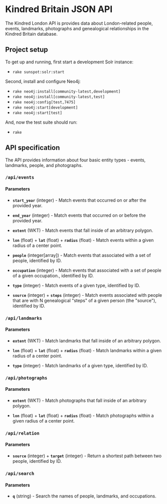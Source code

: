 # Kindred Britain JSON API

The Kindred London API is provides data about London-related people, events, landmarks, photographs and genealogical relationships in the Kindred Britain database.

## Project setup

To get up and running, first start a development Solr instance:

  - `rake sunspot:solr:start`

Second, install and configure Neo4j:

  - `rake neo4j:install[community-latest,development]`
  - `rake neo4j:install[community-latest,test]`
  - `rake neo4j:config[test,7475]`
  - `rake neo4j:start[development]`
  - `rake neo4j:start[test]`

And, now the test suite should run:

  - `rake`

## API specification

The API provides information about four basic entity types - events, landmarks, people, and photographs.

### `/api/events`

#### Parameters

  - **`start_year`** (integer) - Match events that occurred on or after the provided year.

  - **`end_year`** (integer) - Match events that occurred on or before the provided year.

  - **`extent`** (WKT) - Match events that fall inside of an arbitrary polygon.

  - **`lon`** (float) + **`lat`** (float) + **`radius`** (float) - Match events within a given radius of a center point.

  - **`people`** (integer[array]) - Match events that associated with a set of people, identified by ID.

  - **`occupation`** (integer) - Match events that associated with a set of people of a given occupation., identified by ID.

  - **`type`** (integer) - Match events of a given type, identified by ID.

  - **`source`** (integer) + **`steps`** (integer) - Match events associated with people that are with N genealogical "steps" of a given person (the "source"), identified by ID.

### `/api/landmarks`

#### Parameters

  - **`extent`** (WKT) - Match landmarks that fall inside of an arbitrary polygon.

  - **`lon`** (float) + **`lat`** (float) + **`radius`** (float) - Match landmarks within a given radius of a center point.

  - **`type`** (integer) - Match landmarks of a given type, identified by ID.

### `/api/photographs`

#### Parameters

  - **`extent`** (WKT) - Match photographs that fall inside of an arbitrary polygon.

  - **`lon`** (float) + **`lat`** (float) + **`radius`** (float) - Match photographs within a given radius of a center point.

### `/api/relation`

#### Parameters

  - **`source`** (integer) + **`target`** (integer) - Return a shortest path between two people, identified by ID.

### `/api/search`

#### Parameters

  - **`q`** (string) - Search the names of people, landmarks, and occupations.
